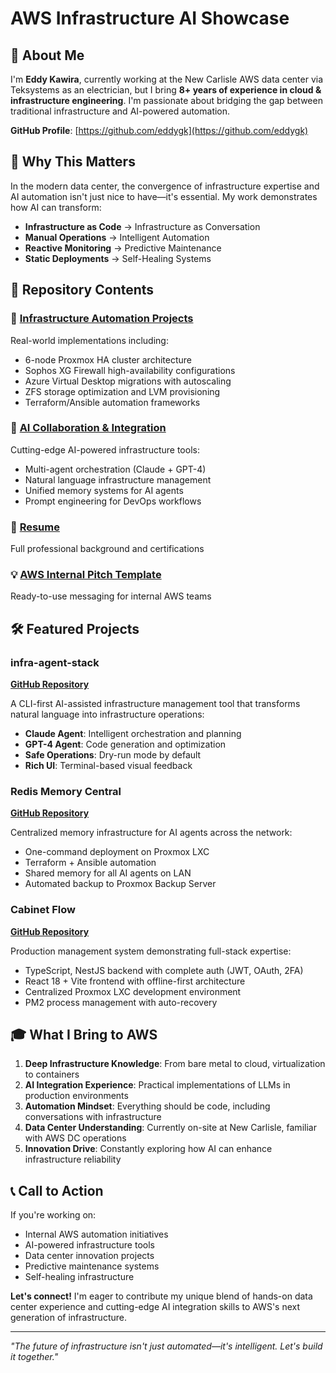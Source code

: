 # AWS Infrastructure AI Showcase

## 👋 About Me

I'm **Eddy Kawira**, currently working at the New Carlisle AWS data center via Teksystems as an electrician, but I bring **8+ years of experience in cloud & infrastructure engineering**. I'm passionate about bridging the gap between traditional infrastructure and AI-powered automation.

**GitHub Profile**: [https://github.com/eddygk](https://github.com/eddygk)

## 🎯 Why This Matters

In the modern data center, the convergence of infrastructure expertise and AI automation isn't just nice to have—it's essential. My work demonstrates how AI can transform:

- **Infrastructure as Code** → Infrastructure as Conversation
- **Manual Operations** → Intelligent Automation
- **Reactive Monitoring** → Predictive Maintenance
- **Static Deployments** → Self-Healing Systems

## 📁 Repository Contents

### 🚀 [Infrastructure Automation Projects](projects/infra-automation.md)
Real-world implementations including:
- 6-node Proxmox HA cluster architecture
- Sophos XG Firewall high-availability configurations
- Azure Virtual Desktop migrations with autoscaling
- ZFS storage optimization and LVM provisioning
- Terraform/Ansible automation frameworks

### 🤖 [AI Collaboration & Integration](projects/ai-collaboration.md)
Cutting-edge AI-powered infrastructure tools:
- Multi-agent orchestration (Claude + GPT-4)
- Natural language infrastructure management
- Unified memory systems for AI agents
- Prompt engineering for DevOps workflows

### 📄 [Resume](Eddy-Kawira-Resume.pdf)
Full professional background and certifications

### 💡 [AWS Internal Pitch Template](aws-internal-pitch.md)
Ready-to-use messaging for internal AWS teams

## 🛠️ Featured Projects

### infra-agent-stack
**[GitHub Repository](https://github.com/eddygk/infra-agent-stack)**

A CLI-first AI-assisted infrastructure management tool that transforms natural language into infrastructure operations:
- **Claude Agent**: Intelligent orchestration and planning
- **GPT-4 Agent**: Code generation and optimization
- **Safe Operations**: Dry-run mode by default
- **Rich UI**: Terminal-based visual feedback

### Redis Memory Central
**[GitHub Repository](https://github.com/eddygk/redis-memory-central)**

Centralized memory infrastructure for AI agents across the network:
- One-command deployment on Proxmox LXC
- Terraform + Ansible automation
- Shared memory for all AI agents on LAN
- Automated backup to Proxmox Backup Server

### Cabinet Flow
**[GitHub Repository](https://github.com/eddygk/cabinet-flow)**

Production management system demonstrating full-stack expertise:
- TypeScript, NestJS backend with complete auth (JWT, OAuth, 2FA)
- React 18 + Vite frontend with offline-first architecture
- Centralized Proxmox LXC development environment
- PM2 process management with auto-recovery

## 🎓 What I Bring to AWS

1. **Deep Infrastructure Knowledge**: From bare metal to cloud, virtualization to containers
2. **AI Integration Experience**: Practical implementations of LLMs in production environments
3. **Automation Mindset**: Everything should be code, including conversations with infrastructure
4. **Data Center Understanding**: Currently on-site at New Carlisle, familiar with AWS DC operations
5. **Innovation Drive**: Constantly exploring how AI can enhance infrastructure reliability

## 📞 Call to Action

If you're working on:
- Internal AWS automation initiatives
- AI-powered infrastructure tools
- Data center innovation projects
- Predictive maintenance systems
- Self-healing infrastructure

**Let's connect!** I'm eager to contribute my unique blend of hands-on data center experience and cutting-edge AI integration skills to AWS's next generation of infrastructure.

---

*"The future of infrastructure isn't just automated—it's intelligent. Let's build it together."*